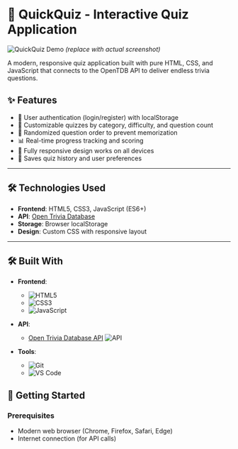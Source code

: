 
# 🚀 QuickQuiz - Interactive Quiz Application

![QuickQuiz Demo](https://via.placeholder.com/800x400?text=QuickQuiz+Demo+Screen) *(replace with actual screenshot)*

A modern, responsive quiz application built with pure HTML, CSS, and JavaScript that connects to the OpenTDB API to deliver endless trivia questions.

## ✨ Features

- 🔐 User authentication (login/register) with localStorage
- 🎯 Customizable quizzes by category, difficulty, and question count
- 🔄 Randomized question order to prevent memorization
- 📊 Real-time progress tracking and scoring
- 📱 Fully responsive design works on all devices
- 💾 Saves quiz history and user preferences

- --
## 🛠️ Technologies Used

- **Frontend**: HTML5, CSS3, JavaScript (ES6+)
- **API**: [Open Trivia Database](https://opentdb.com/)
- **Storage**: Browser localStorage
- **Design**: Custom CSS with responsive layout

- ---

## 🛠️ Built With

- **Frontend**:
  - ![HTML5](https://img.shields.io/badge/HTML5-E34F26?style=flat&logo=html5&logoColor=white)
  - ![CSS3](https://img.shields.io/badge/CSS3-1572B6?style=flat&logo=css3&logoColor=white)
  - ![JavaScript](https://img.shields.io/badge/JavaScript-F7DF1E?style=flat&logo=javascript&logoColor=black)

- **API**: 
  - [Open Trivia Database API](https://opentdb.com/) ![API](https://img.shields.io/badge/API-OpenTDB-blue)

- **Tools**:
  - ![Git](https://img.shields.io/badge/Git-F05032?style=flat&logo=git&logoColor=white)
  - ![VS Code](https://img.shields.io/badge/VS_Code-007ACC?style=flat&logo=visual-studio-code&logoColor=white)

## 🚀 Getting Started

### Prerequisites
- Modern web browser (Chrome, Firefox, Safari, Edge)
- Internet connection (for API calls)
